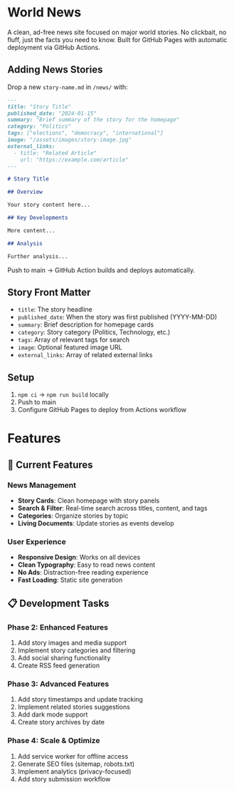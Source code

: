 # World News

A clean, ad-free news site focused on major world stories. No clickbait, no fluff, just the facts you need to know. Built for GitHub Pages with automatic deployment via GitHub Actions.

## Adding News Stories

Drop a new `story-name.md` in `/news/` with:

```md
---
title: "Story Title"
published_date: "2024-01-15"
summary: "Brief summary of the story for the homepage"
category: "Politics"
tags: ["elections", "democracy", "international"]
image: "/assets/images/story-image.jpg"
external_links:
  - title: "Related Article"
    url: "https://example.com/article"
---

# Story Title

## Overview

Your story content here...

## Key Developments

More content...

## Analysis

Further analysis...
```

Push to main → GitHub Action builds and deploys automatically.

## Story Front Matter

- `title`: The story headline
- `published_date`: When the story was first published (YYYY-MM-DD)
- `summary`: Brief description for homepage cards
- `category`: Story category (Politics, Technology, etc.)
- `tags`: Array of relevant tags for search
- `image`: Optional featured image URL
- `external_links`: Array of related external links

## Setup

1. `npm ci` → `npm run build` locally
2. Push to main
3. Configure GitHub Pages to deploy from Actions workflow

# Features

## 🚀 Current Features

### News Management
- **Story Cards**: Clean homepage with story panels
- **Search & Filter**: Real-time search across titles, content, and tags
- **Categories**: Organize stories by topic
- **Living Documents**: Update stories as events develop

### User Experience
- **Responsive Design**: Works on all devices
- **Clean Typography**: Easy to read news content
- **No Ads**: Distraction-free reading experience
- **Fast Loading**: Static site generation

## 📋 Development Tasks

### Phase 2: Enhanced Features
1. Add story images and media support
2. Implement story categories and filtering
3. Add social sharing functionality
4. Create RSS feed generation

### Phase 3: Advanced Features
1. Add story timestamps and update tracking
2. Implement related stories suggestions
3. Add dark mode support
4. Create story archives by date

### Phase 4: Scale & Optimize
1. Add service worker for offline access
2. Generate SEO files (sitemap, robots.txt)
3. Implement analytics (privacy-focused)
4. Add story submission workflow
